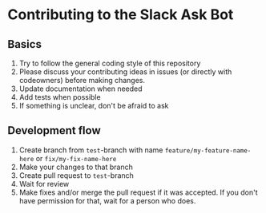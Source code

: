 # Contributing to the Slack Ask Bot

## Basics

1. Try to follow the general coding style of this repository
1. Please discuss your contributing ideas in issues (or directly with codeowners) before making changes.
1. Update documentation when needed
1. Add tests when possible
1. If something is unclear, don't be afraid to ask

## Development flow

1. Create branch from `test`-branch with name `feature/my-feature-name-here` or
`fix/my-fix-name-here`
1. Make your changes to that branch
1. Create pull request to `test`-branch
1. Wait for review
1. Make fixes and/or merge the pull request if it was accepted. If you don't
have permission for that, wait for a person who does.
